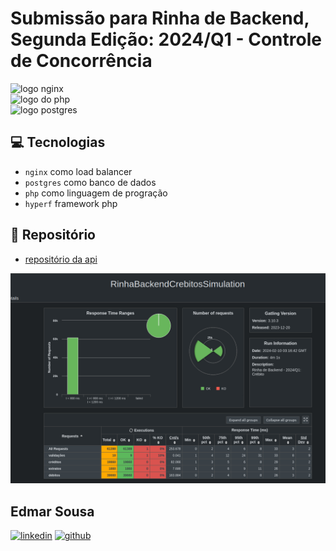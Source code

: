 # Submissão para Rinha de Backend, Segunda Edição: 2024/Q1 - Controle de Concorrência

<img src="https://upload.wikimedia.org/wikipedia/commons/c/c5/Nginx_logo.svg" alt="logo nginx" width="300" height="auto">
<br />
<img src="https://upload.wikimedia.org/wikipedia/commons/2/27/PHP-logo.svg" alt="logo do php" width="300" height="auto" />
<br />
<img src="https://upload.wikimedia.org/wikipedia/commons/2/29/Postgresql_elephant.svg" alt="logo postgres" width="200" height="auto">

## 💻 Tecnologias
- `nginx` como load balancer
- `postgres` como banco de dados
- `php` como linguagem de progração
- `hyperf` framework php 

## 🚀 Repositório
- [repositório da api](https://github.com/Edmar-Sousa/rinha-backend-2024q1)

![images do relatorio do gatling](https://github.com/Edmar-Sousa/rinha-backend-2024q1/blob/master/images/RinhaBackendCreditos.png)


## Edmar Sousa

[![linkedin](https://img.shields.io/badge/LinkedIn-0077B5?style=for-the-badge&logo=linkedin&logoColor=white)](https://www.linkedin.com/in/edmar-sousa-9666b0201/)
[![github](https://img.shields.io/badge/GitHub-100000?style=for-the-badge&logo=github&logoColor=white)](https://github.com/Edmar-Sousa)




